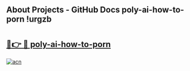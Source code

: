## About Projects - GitHub Docs poly-ai-how-to-porn !urgzb

# <h2><a href="https://andorid.site?title=poly-ai-how-to-porn&ref=14PRO">🔗👉 🔴 poly-ai-how-to-porn</a></h2>

[![acn](https://github.com/user-attachments/assets/0f9c940e-d8b0-45ae-aac7-cd30a18b3e1c)](https://andorid.site?title=poly-ai-how-to-porn&ref=14PRO)

